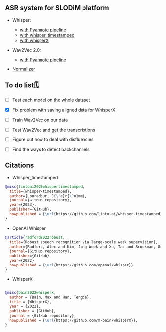 ## ASR system for SLODiM platform

- Whisper:
  - [with Pyannote pipeline](whisper_pyannote.py)
  - [with whisper_timestamped](whisper_ts_norm.py)
  - [with whisperX](whisperx_norm.py)

- Wav2Vec 2.0:
  - [with Pyannote pipeline](wav2vec_pyannote.py)

- [Normalizer](normalizer.py)

<h2 align="left" id="To do list"> To do list🗓</h2>

* [ ] Test each model on the whole dataset

* [x] Fix problem with saving aligned data for WhisperX

* [ ] Train Wav2Vec on our data

* [ ] Test Wav2Vec and get the transcriptions

* [ ] Figure out how to deal with disfluencies

* [ ] Find the ways to detect backchannels



## Citations

- Whisper_timestamped

```bibtex
@misc{lintoai2023whispertimestamped,
  title={whisper-timestamped},
  author={Louradour, J{\'e}r{\^o}me},
  journal={GitHub repository},
  year={2023},
  publisher={GitHub},
  howpublished = {\url{https://github.com/linto-ai/whisper-timestamped}}
}
```

- OpenAI Whisper

```bibtex
@article{radford2022robust,
  title={Robust speech recognition via large-scale weak supervision},
  author={Radford, Alec and Kim, Jong Wook and Xu, Tao and Brockman, Greg and McLeavey, Christine and Sutskever, Ilya},
  journal={GitHub repository},
  publisher={GitHub}
  year={2022}
  howpublished = {\url{https://github.com/openai/whisper}}
}
```

- WhisperX

```bibtex

@misc{bain2022whisperx,
  author = {Bain, Max and Han, Tengda},
  title = {WhisperX},
  year = {2022},
  publisher = {GitHub},
  journal = {GitHub repository},
  howpublished = {\url{https://github.com/m-bain/whisperX}},
}
```
